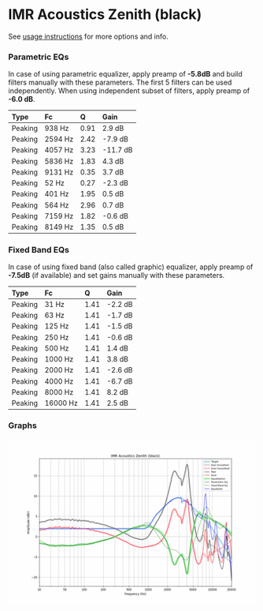 # IMR Acoustics Zenith (black)
See [usage instructions](https://github.com/jaakkopasanen/AutoEq#usage) for more options and info.

### Parametric EQs
In case of using parametric equalizer, apply preamp of **-5.8dB** and build filters manually
with these parameters. The first 5 filters can be used independently.
When using independent subset of filters, apply preamp of **-6.0 dB**.

| Type    | Fc      |    Q | Gain     |
|:--------|:--------|:-----|:---------|
| Peaking | 938 Hz  | 0.91 | 2.9 dB   |
| Peaking | 2594 Hz | 2.42 | -7.9 dB  |
| Peaking | 4057 Hz | 3.23 | -11.7 dB |
| Peaking | 5836 Hz | 1.83 | 4.3 dB   |
| Peaking | 9131 Hz | 0.35 | 3.7 dB   |
| Peaking | 52 Hz   | 0.27 | -2.3 dB  |
| Peaking | 401 Hz  | 1.95 | 0.5 dB   |
| Peaking | 564 Hz  | 2.96 | 0.7 dB   |
| Peaking | 7159 Hz | 1.82 | -0.6 dB  |
| Peaking | 8149 Hz | 1.35 | 0.5 dB   |

### Fixed Band EQs
In case of using fixed band (also called graphic) equalizer, apply preamp of **-7.5dB**
(if available) and set gains manually with these parameters.

| Type    | Fc       |    Q | Gain    |
|:--------|:---------|:-----|:--------|
| Peaking | 31 Hz    | 1.41 | -2.2 dB |
| Peaking | 63 Hz    | 1.41 | -1.7 dB |
| Peaking | 125 Hz   | 1.41 | -1.5 dB |
| Peaking | 250 Hz   | 1.41 | -0.6 dB |
| Peaking | 500 Hz   | 1.41 | 1.4 dB  |
| Peaking | 1000 Hz  | 1.41 | 3.8 dB  |
| Peaking | 2000 Hz  | 1.41 | -2.6 dB |
| Peaking | 4000 Hz  | 1.41 | -6.7 dB |
| Peaking | 8000 Hz  | 1.41 | 8.2 dB  |
| Peaking | 16000 Hz | 1.41 | 2.5 dB  |

### Graphs
![](./IMR%20Acoustics%20Zenith%20(black).png)